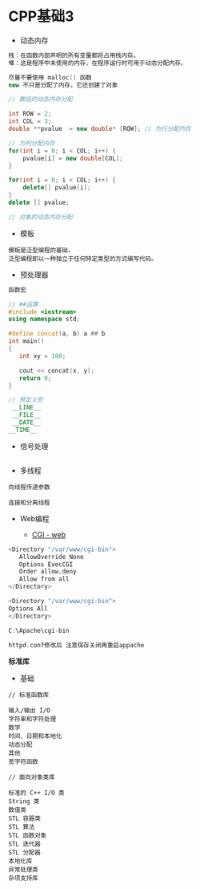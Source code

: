 # **CPP基础3**

- 动态内存

```c++
栈：在函数内部声明的所有变量都将占用栈内存。
堆：这是程序中未使用的内存，在程序运行时可用于动态分配内存。

尽量不要使用 malloc() 函数
new 不只是分配了内存，它还创建了对象

// 数组的动态内存分配

int ROW = 2;
int COL = 3;
double **pvalue  = new double* [ROW]; // 为行分配内存

// 为列分配内存
for(int i = 0; i < COL; i++) {
    pvalue[i] = new double[COL];
}

for(int i = 0; i < COL; i++) {
    delete[] pvalue[i];
}
delete [] pvalue;

// 对象的动态内存分配
```

- 模板

```
模板是泛型编程的基础，
泛型编程即以一种独立于任何特定类型的方式编写代码。
```

- 预处理器

```c++
函数宏

// ##运算
#include <iostream>
using namespace std;

#define concat(a, b) a ## b
int main()
{
   int xy = 100;

   cout << concat(x, y);
   return 0;
}

// 预定义宏
 __LINE__
 __FILE__  
 __DATE__
__TIME__
```

- 信号处理

```
```

- 多线程

```
向线程传递参数

连接和分离线程
```

- Web编程

  - [CGI - web](http://www.cnblogs.com/gongxijun/p/4366284.html)

```c++
<Directory "/var/www/cgi-bin">
   AllowOverride None
   Options ExecCGI
   Order allow,deny
   Allow from all
</Directory>

<Directory "/var/www/cgi-bin">
Options All
</Directory>

C:\Apache\cgi-bin

httpd.conf修改后 注意保存关闭再重启appache
```

**标准库**

- 基础

```
// 标准函数库

输入/输出 I/O
字符串和字符处理
数学
时间、日期和本地化
动态分配
其他
宽字符函数

// 面向对象类库

标准的 C++ I/O 类
String 类
数值类
STL 容器类
STL 算法
STL 函数对象
STL 迭代器
STL 分配器
本地化库
异常处理类
杂项支持库
```
